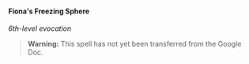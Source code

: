 #### Fiona's Freezing Sphere
<!-- previously "Freezing Sphere" -->
<!-- markdownlint-disable-next-line no-emphasis-as-heading -->
_6th-level evocation_

> **Warning:**
> This spell has not yet been transferred from the Google Doc.
